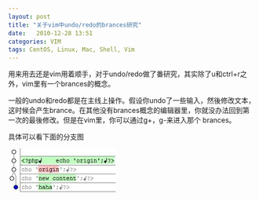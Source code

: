 ```yaml
---
layout: post
title: "关于vim中undo/redo的brances研究"
date:   2010-12-28 13:51
categories: VIM
tags: CentOS, Linux, Mac, Shell, Vim
---
```


用来用去还是vim用着顺手，对于undo/redo做了番研究，其实除了u和ctrl+r之外，vim里有一个brances的概念。

一般的undo和redo都是在主线上操作。假设你undo了一些输入，然後修改文本，
这时候会产生brance。在其他没有brances概念的编辑器里，你就没办法回到第一次的最後修改。但是在vim里，你可以通过g+，g-来进入那个
brances。

具体可以看下面的分支图

[![1080714\_0500](/images/2010/12/1080714_0500.jpg)](/images/2010/12/1080714_0500.jpg)


